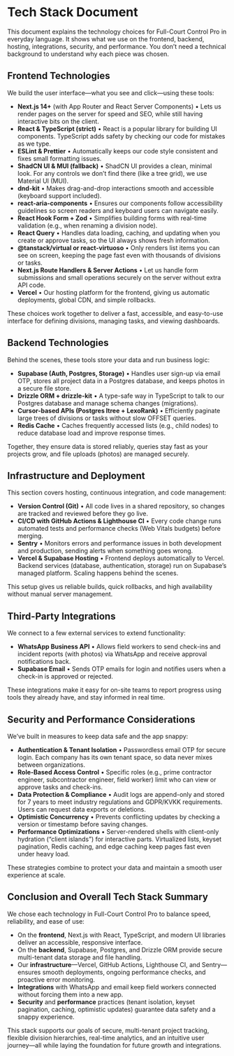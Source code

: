# Tech Stack Document

This document explains the technology choices for Full-Court Control Pro in everyday language. It shows what we use on the frontend, backend, hosting, integrations, security, and performance. You don’t need a technical background to understand why each piece was chosen.

## Frontend Technologies

We build the user interface—what you see and click—using these tools:

- **Next.js 14+** (with App Router and React Server Components)
  • Lets us render pages on the server for speed and SEO, while still having interactive bits on the client.
- **React & TypeScript (strict)**
  • React is a popular library for building UI components. TypeScript adds safety by checking our code for mistakes as we type.
- **ESLint & Prettier**
  • Automatically keeps our code style consistent and fixes small formatting issues.
- **ShadCN UI & MUI (fallback)**
  • ShadCN UI provides a clean, minimal look. For any controls we don’t find there (like a tree grid), we use Material UI (MUI).
- **dnd-kit**
  • Makes drag-and-drop interactions smooth and accessible (keyboard support included).
- **react-aria-components**
  • Ensures our components follow accessibility guidelines so screen readers and keyboard users can navigate easily.
- **React Hook Form + Zod**
  • Simplifies building forms with real-time validation (e.g., when renaming a division node).
- **React Query**
  • Handles data loading, caching, and updating when you create or approve tasks, so the UI always shows fresh information.
- **@tanstack/virtual or react-virtuoso**
  • Only renders list items you can see on screen, keeping the page fast even with thousands of divisions or tasks.
- **Next.js Route Handlers & Server Actions**
  • Let us handle form submissions and small operations securely on the server without extra API code.
- **Vercel**
  • Our hosting platform for the frontend, giving us automatic deployments, global CDN, and simple rollbacks.

These choices work together to deliver a fast, accessible, and easy-to-use interface for defining divisions, managing tasks, and viewing dashboards.

## Backend Technologies

Behind the scenes, these tools store your data and run business logic:

- **Supabase (Auth, Postgres, Storage)**
  • Handles user sign-up via email OTP, stores all project data in a Postgres database, and keeps photos in a secure file store.
- **Drizzle ORM + drizzle-kit**
  • A type-safe way in TypeScript to talk to our Postgres database and manage schema changes (migrations).
- **Cursor-based APIs (Postgres ltree + LexoRank)**
  • Efficiently paginate large trees of divisions or tasks without slow OFFSET queries.
- **Redis Cache**
  • Caches frequently accessed lists (e.g., child nodes) to reduce database load and improve response times.

Together, they ensure data is stored reliably, queries stay fast as your projects grow, and file uploads (photos) are managed securely.

## Infrastructure and Deployment

This section covers hosting, continuous integration, and code management:

- **Version Control (Git)**
  • All code lives in a shared repository, so changes are tracked and reviewed before they go live.
- **CI/CD with GitHub Actions & Lighthouse CI**
  • Every code change runs automated tests and performance checks (Web Vitals budgets) before merging.
- **Sentry**
  • Monitors errors and performance issues in both development and production, sending alerts when something goes wrong.
- **Vercel & Supabase Hosting**
  • Frontend deploys automatically to Vercel. Backend services (database, authentication, storage) run on Supabase’s managed platform. Scaling happens behind the scenes.

This setup gives us reliable builds, quick rollbacks, and high availability without manual server management.

## Third-Party Integrations

We connect to a few external services to extend functionality:

- **WhatsApp Business API**
  • Allows field workers to send check-ins and incident reports (with photos) via WhatsApp and receive approval notifications back.
- **Supabase Email**
  • Sends OTP emails for login and notifies users when a check-in is approved or rejected.

These integrations make it easy for on-site teams to report progress using tools they already have, and stay informed in real time.

## Security and Performance Considerations

We’ve built in measures to keep data safe and the app snappy:

- **Authentication & Tenant Isolation**
  • Passwordless email OTP for secure login. Each company has its own tenant space, so data never mixes between organizations.
- **Role-Based Access Control**
  • Specific roles (e.g., prime contractor engineer, subcontractor engineer, field worker) limit who can view or approve tasks and check-ins.
- **Data Protection & Compliance**
  • Audit logs are append-only and stored for 7 years to meet industry regulations and GDPR/KVKK requirements. Users can request data exports or deletions.
- **Optimistic Concurrency**
  • Prevents conflicting updates by checking a version or timestamp before saving changes.
- **Performance Optimizations**
  • Server-rendered shells with client-only hydration (“client islands”) for interactive parts. Virtualized lists, keyset pagination, Redis caching, and edge caching keep pages fast even under heavy load.

These strategies combine to protect your data and maintain a smooth user experience at scale.

## Conclusion and Overall Tech Stack Summary

We chose each technology in Full-Court Control Pro to balance speed, reliability, and ease of use:

- On the **frontend**, Next.js with React, TypeScript, and modern UI libraries deliver an accessible, responsive interface.
- On the **backend**, Supabase, Postgres, and Drizzle ORM provide secure multi-tenant data storage and file handling.
- Our **infrastructure**—Vercel, GitHub Actions, Lighthouse CI, and Sentry—ensures smooth deployments, ongoing performance checks, and proactive error monitoring.
- **Integrations** with WhatsApp and email keep field workers connected without forcing them into a new app.
- **Security** and **performance** practices (tenant isolation, keyset pagination, caching, optimistic updates) guarantee data safety and a snappy experience.

This stack supports our goals of secure, multi-tenant project tracking, flexible division hierarchies, real-time analytics, and an intuitive user journey—all while laying the foundation for future growth and integrations.